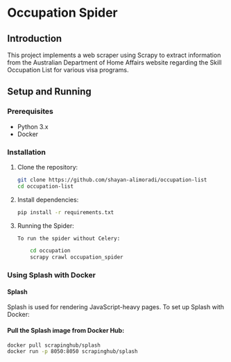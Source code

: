 # Occupation Spider

## Introduction
This project implements a web scraper using Scrapy to extract information from the Australian Department of Home Affairs website regarding the Skill Occupation List for various visa programs.

## Setup and Running

### Prerequisites
- Python 3.x
- Docker

### Installation
1. Clone the repository:
   ```bash
   git clone https://github.com/shayan-alimoradi/occupation-list
   cd occupation-list

2. Install dependencies:
    ```bash
    pip install -r requirements.txt

3. Running the Spider:
    ```bash
    To run the spider without Celery:

        cd occupation
        scrapy crawl occupation_spider


### Using Splash with Docker
#### Splash

Splash is used for rendering JavaScript-heavy pages. To set up Splash with Docker:

#### Pull the Splash image from Docker Hub:

```bash
docker pull scrapinghub/splash
docker run -p 8050:8050 scrapinghub/splash

```

